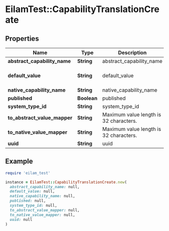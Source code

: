 # EilamTest::CapabilityTranslationCreate

## Properties

| Name | Type | Description | Notes |
| ---- | ---- | ----------- | ----- |
| **abstract_capability_name** | **String** | abstract_capability_name | [optional] |
| **default_value** | **String** | default_value | [optional][default to &#39; &#39;] |
| **native_capability_name** | **String** | native_capability_name | [optional] |
| **published** | **Boolean** | published | [optional] |
| **system_type_id** | **String** | system_type_id | [optional] |
| **to_abstract_value_mapper** | **String** | Maximum value length is 32 characters. | [optional] |
| **to_native_value_mapper** | **String** | Maximum value length is 32 characters. | [optional] |
| **uuid** | **String** | uuid | [optional] |

## Example

```ruby
require 'eilam_test'

instance = EilamTest::CapabilityTranslationCreate.new(
  abstract_capability_name: null,
  default_value: null,
  native_capability_name: null,
  published: null,
  system_type_id: null,
  to_abstract_value_mapper: null,
  to_native_value_mapper: null,
  uuid: null
)
```

